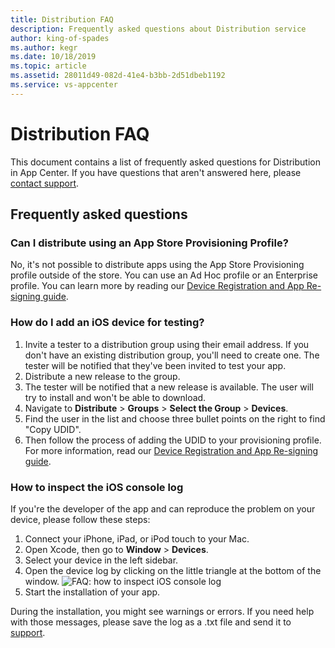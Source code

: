 ```yaml
---
title: Distribution FAQ
description: Frequently asked questions about Distribution service
author: king-of-spades
ms.author: kegr
ms.date: 10/18/2019
ms.topic: article
ms.assetid: 28011d49-082d-41e4-b3bb-2d51dbeb1192
ms.service: vs-appcenter
---
```


# Distribution FAQ

This document contains a list of frequently asked questions for Distribution in App Center. If you have questions that aren't answered here, please [contact support](~/general/support-center.md).

## Frequently asked questions
### Can I distribute using an App Store Provisioning Profile?
No, it's not possible to distribute apps using the App Store Provisioning profile outside of the store. You can use an Ad Hoc profile or an Enterprise profile. You can learn more by reading our [Device Registration and App Re-signing guide](~/distribution/auto-provisioning.md). 

### How do I add an iOS device for testing?
1. Invite a tester to a distribution group using their email address. If you don't have an existing distribution group, you'll need to create one. The tester will be notified that they've been invited to test your app.
2. Distribute a new release to the group.
3. The tester will be notified that a new release is available. The user will try to install and won't be able to download. 
4. Navigate to **Distribute** > **Groups** > **Select the Group** > **Devices**.
5. Find the user in the list and choose three bullet points on the right to find "Copy UDID".
6. Then follow the process of adding the UDID to your provisioning profile. For more information, read our [Device Registration and App Re-signing guide](~/distribution/auto-provisioning.md).

### How to inspect the iOS console log
If you're the developer of the app and can reproduce the problem on your device, please follow these steps:

1. Connect your iPhone, iPad, or iPod touch to your Mac.
2. Open Xcode, then go to **Window** > **Devices**.
3. Select your device in the left sidebar.
4. Open the device log by clicking on the little triangle at the bottom of the window.
 ![FAQ: how to inspect iOS console log](~/distribution/images/inspect_ios_console_log.png)
5. Start the installation of your app.

During the installation, you might see warnings or errors. If you need help with those messages, please save the log as a .txt file and send it to [support](~/general/support-center.md).

